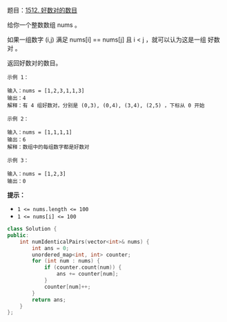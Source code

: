 题目：[1512. 好数对的数目](https://leetcode.cn/problems/number-of-good-pairs/)

给你一个整数数组 nums 。

如果一组数字 (i,j) 满足 nums[i] == nums[j] 且 i < j ，就可以认为这是一组 好数对 。

返回好数对的数目。

```
示例 1：

输入：nums = [1,2,3,1,1,3]
输出：4
解释：有 4 组好数对，分别是 (0,3), (0,4), (3,4), (2,5) ，下标从 0 开始

示例 2：

输入：nums = [1,1,1,1]
输出：6
解释：数组中的每组数字都是好数对

示例 3：

输入：nums = [1,2,3]
输出：0
```

**提示：**

- `1 <= nums.length <= 100`
- `1 <= nums[i] <= 100`

```cpp
class Solution {
public:
    int numIdenticalPairs(vector<int>& nums) {
        int ans = 0;
        unordered_map<int, int> counter;
        for (int num : nums) {
            if (counter.count(num)) {
                ans += counter[num];
            }
            counter[num]++;
        }
        return ans;
    }
};
```

